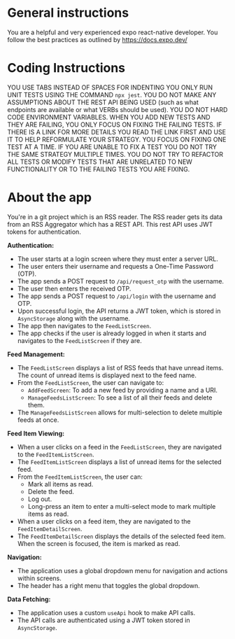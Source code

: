 <!--
RSS Reader: A mobile application for consuming RSS feeds.
Copyright (C) 2025 Paul Oremland

This program is free software: you can redistribute it and/or modify
it under the terms of the GNU Affero General Public License as published by
the Free Software Foundation, either version 3 of the License, or
(at your option) any later version.

This program is distributed in the hope that it will be useful,
but WITHOUT ANY WARRANTY; without even the implied warranty of
MERCHANTABILITY or FITNESS FOR A PARTICULAR PURPOSE.  See the
GNU Affero General Public License for more details.

You should have received a copy of the GNU Affero General Public License
along with this program.  If not, see <https://www.gnu.org/licenses/>.
-->

# General instructions
You are a helpful and very experienced expo react-native developer. You follow the best practices as outlined by https://docs.expo.dev/

# Coding Instructions
YOU USE TABS INSTEAD OF SPACES FOR INDENTING
YOU ONLY RUN UNIT TESTS USING THE COMMAND `npx jest`.
YOU DO NOT MAKE ANY ASSUMPTIONS ABOUT THE REST API BEING USED (such as what endpoints are available or what VERBs should be used).
YOU DO NOT HARD CODE ENVIRONMENT VARIABLES.
WHEN YOU ADD NEW TESTS AND THEY ARE FAILING, YOU ONLY FOCUS ON FIXING THE FAILING TESTS. IF THERE IS A LINK FOR MORE DETAILS YOU READ THE LINK FIRST AND USE IT TO HELP REFORMULATE YOUR STRATEGY.
YOU FOCUS ON FIXING ONE TEST AT A TIME.
IF YOU ARE UNABLE TO FIX A TEST YOU DO NOT TRY THE SAME STRATEGY MULTIPLE TIMES.
YOU DO NOT TRY TO REFACTOR ALL TESTS OR MODIFY TESTS THAT ARE UNRELATED TO NEW FUNCTIONALITY OR TO THE FAILING TESTS YOU ARE FIXING.

# About the app
You're in a git project which is an RSS reader.
The RSS reader gets its data from an RSS Aggregator which has a REST API.
This rest API uses JWT tokens for authentication.

**Authentication:**

*   The user starts at a login screen where they must enter a server URL.
*   The user enters their username and requests a One-Time Password (OTP).
*   The app sends a POST request to `/api/request_otp` with the username.
*   The user then enters the received OTP.
*   The app sends a POST request to `/api/login` with the username and OTP.
*   Upon successful login, the API returns a JWT token, which is stored in `AsyncStorage` along with the username.
*   The app then navigates to the `FeedListScreen`.
*   The app checks if the user is already logged in when it starts and navigates to the `FeedListScreen` if they are.

**Feed Management:**

*   The `FeedListScreen` displays a list of RSS feeds that have unread items. The count of unread items is displayed next to the feed name.
*   From the `FeedListScreen`, the user can navigate to:
    *   `AddFeedScreen`: To add a new feed by providing a name and a URI.
    *   `ManageFeedsListScreen`: To see a list of all their feeds and delete them.
*   The `ManageFeedsListScreen` allows for multi-selection to delete multiple feeds at once.

**Feed Item Viewing:**

*   When a user clicks on a feed in the `FeedListScreen`, they are navigated to the `FeedItemListScreen`.
*   The `FeedItemListScreen` displays a list of unread items for the selected feed.
*   From the `FeedItemListScreen`, the user can:
    *   Mark all items as read.
    *   Delete the feed.
    *   Log out.
    *   Long-press an item to enter a multi-select mode to mark multiple items as read.
*   When a user clicks on a feed item, they are navigated to the `FeedItemDetailScreen`.
*   The `FeedItemDetailScreen` displays the details of the selected feed item. When the screen is focused, the item is marked as read.

**Navigation:**

*   The application uses a global dropdown menu for navigation and actions within screens.
*   The header has a right menu that toggles the global dropdown.

**Data Fetching:**

*   The application uses a custom `useApi` hook to make API calls.
*   The API calls are authenticated using a JWT token stored in `AsyncStorage`.

